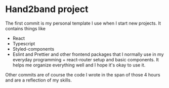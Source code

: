 # Hand2band project

The first commit is my personal template I use when I start new projects. It contains things like
- React
- Typescript
- Styled-components
- Eslint and Prettier
and other frontend packages that I normally use in my everyday programming + react-router setup and basic components.
It helps me organize everything well and I hope it's okay to use it. 

Other commits are of course the code I wrote in the span of those 4 hours and are a reflection of my skills.
